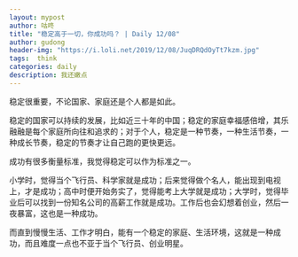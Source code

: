 ```yaml
---
layout: mypost
author: 咕咚
title: "稳定高于一切，你成功吗？ | Daily 12/08"
author: gudong
header-img: "https://i.loli.net/2019/12/08/JuqDRQdOyTt7kzm.jpg"
tags:  think
categories: daily
description: 我还嫩点
---
```


稳定很重要，不论国家、家庭还是个人都是如此。

稳定的国家可以持续的发展，比如近三十年的中国；稳定的家庭幸福感倍增，其乐融融是每个家庭所向往和追求的；对于个人，稳定是一种节奏，一种生活节奏，一种成长节奏，稳定的节奏才让自己跑的更快更远。

成功有很多衡量标准，我觉得稳定可以作为标准之一。

小学时，觉得当个飞行员、科学家就是成功；后来觉得做个名人，能出现到电视上，才是成功；高中时便开始务实了，觉得能考上大学就是成功；大学时，觉得毕业后可以找到一份知名公司的高薪工作就是成功。工作后也会幻想着创业，然后一夜暴富，这也是一种成功。

而直到慢慢生活、工作才明白，能有一个稳定的家庭、生活环境，这就是一种成功，而且难度一点也不亚于当个飞行员、创业明星。
